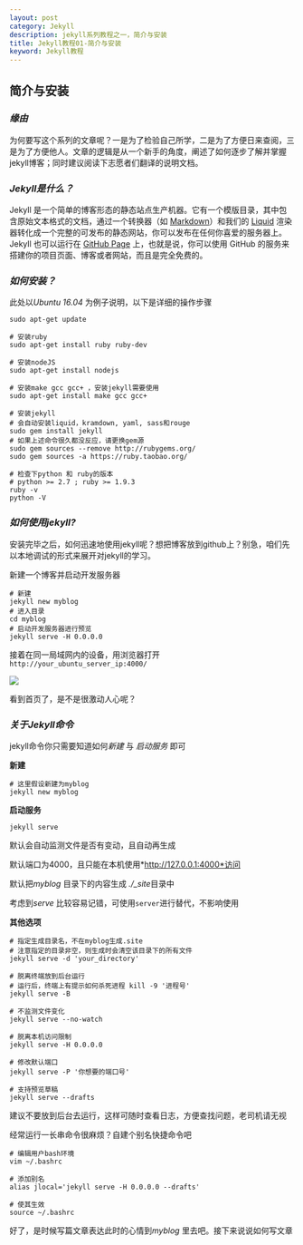 ```yaml
---
layout: post
category: Jekyll
description: jekyll系列教程之一，简介与安装
title: Jekyll教程01-简介与安装
keyword: Jekyll教程
---
```


## 简介与安装

### *缘由*

为何要写这个系列的文章呢？一是为了检验自己所学，二是为了方便日来查阅，三是为了方便他人。文章的逻辑是从一个新手的角度，阐述了如何逐步了解并掌握jekyll博客；同时建议阅读下志愿者们翻译的说明文档。

<!-- more -->

### *Jekyll是什么？*

Jekyll 是一个简单的博客形态的静态站点生产机器。它有一个模版目录，其中包含原始文本格式的文档，通过一个转换器（如 [Markdown](http://daringfireball.net/projects/markdown/)）和我们的 [Liquid](https://github.com/Shopify/liquid/wiki) 渲染器转化成一个完整的可发布的静态网站，你可以发布在任何你喜爱的服务器上。Jekyll 也可以运行在 [GitHub Page](http://pages.github.com/) 上，也就是说，你可以使用 GitHub 的服务来搭建你的项目页面、博客或者网站，而且是完全免费的。

### *如何安装？*

此处以*Ubuntu 16.04* 为例子说明，以下是详细的操作步骤

```shell
sudo apt-get update

# 安装ruby
sudo apt-get install ruby ruby-dev

# 安装nodeJS
sudo apt-get install nodejs

# 安装make gcc gcc+ ，安装jekyll需要使用
sudo apt-get install make gcc gcc+

# 安装jekyll
# 会自动安装liquid，kramdown, yaml, sass和rouge
sudo gem install jekyll
# 如果上述命令很久都没反应，请更换gem源
sudo gem sources --remove http://rubygems.org/
sudo gem sources -a https://ruby.taobao.org/

# 检查下python 和 ruby的版本
# python >= 2.7 ; ruby >= 1.9.3
ruby -v
python -V
```

### *如何使用jekyll?*

安装完毕之后，如何迅速地使用jekyll呢？想把博客放到github上？别急，咱们先以本地调试的形式来展开对jekyll的学习。

新建一个博客并启动开发服务器

```shell
# 新建
jekyll new myblog
# 进入目录
cd myblog
# 启动开发服务器进行预览
jekyll serve -H 0.0.0.0
```

接着在同一局域网内的设备，用浏览器打开`http://your_ubuntu_server_ip:4000/`

<img src="/res/img/in_posts/jekyll-01-blog_index.png" />

看到首页了，是不是很激动人心呢？

### *关于Jekyll命令*

jekyll命令你只需要知道如何*新建* 与 *启动服务* 即可

**新建**

```shell
# 这里假设新建为myblog
jekyll new myblog 
```

**启动服务**

```shell
jekyll serve
```

默认会自动监测文件是否有变动，且自动再生成

默认端口为4000，且只能在本机使用*http://127.0.0.1:4000*访问

默认把*myblog* 目录下的内容生成 *./_site*目录中

考虑到*serve* 比较容易记错，可使用`server`进行替代，不影响使用

**其他选项**

```shell
# 指定生成目录名，不在myblog生成.site
# 注意指定的目录非空，则生成时会清空该目录下的所有文件
jekyll serve -d 'your_directory' 

# 脱离终端放到后台运行
# 运行后，终端上有提示如何杀死进程 kill -9 '进程号'
jekyll serve -B

# 不监测文件变化
jekyll serve --no-watch

# 脱离本机访问限制
jekyll serve -H 0.0.0.0

# 修改默认端口
jekyll serve -P '你想要的端口号'

# 支持预览草稿
jekyll serve --drafts
```

建议不要放到后台去运行，这样可随时查看日志，方便查找问题，老司机请无视

经常运行一长串命令很麻烦？自建个别名快捷命令吧

```shell
# 编辑用户bash环境
vim ~/.bashrc

# 添加别名
alias jlocal='jekyll serve -H 0.0.0.0 --drafts'

# 使其生效
source ~/.bashrc
```



好了，是时候写篇文章表达此时的心情到*myblog* 里去吧。接下来说说如何写文章

